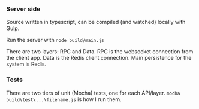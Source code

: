 

### Server side

Source written in typescript, can be compiled (and watched) locally with Gulp.

Run the server with `node build/main.js`

There are two layers: RPC and Data.  RPC is the websocket connection from the client app.  Data is the Redis client connection.  Main persistence for the system is Redis.

### Tests
There are two tiers of unit (Mocha) tests, one for each API/layer.  `mocha build\test\...\filename.js` is how I run them.
